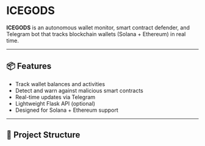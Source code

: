 # ICEGODS

**ICEGODS** is an autonomous wallet monitor, smart contract defender, and Telegram bot that tracks blockchain wallets (Solana + Ethereum) in real time.

---

## 📦 Features

- Track wallet balances and activities
- Detect and warn against malicious smart contracts
- Real-time updates via Telegram
- Lightweight Flask API (optional)
- Designed for Solana + Ethereum support

---

## 📁 Project Structure
